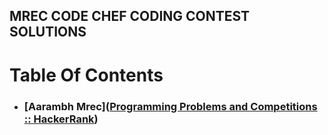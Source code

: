 ## MREC CODE CHEF CODING CONTEST SOLUTIONS

# Table Of Contents

- ### [Aarambh Mrec]([Programming Problems and Competitions :: HackerRank](https://www.hackerrank.com/contests/aarambh-mrec/challenges))